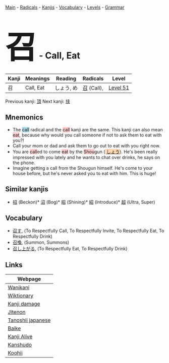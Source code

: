 <style> bigfont {font-size: 100px}</style>
[Main](../README.md) -
[Radicals](../radicals.md) -
[Kanjis](../kanjis.md) -
[Vocabulary](../vocabulary.md) -
[Levels](../levels.md) -
[Grammar](../grammar.md)
# <bigfont> 召</bigfont> - Call, Eat 

| Kanji | Meanings | Reading | Radicals | Level |
| --- | --- | --- | --- | --- |
| 召 | Call, Eat | しょう, め | [召](../radicals/召.md) (Call),  | [Level 51](../levels/wk_level51.md) |

Previous kanji: [頂](頂.md) Next kanji: [挟](挟.md) 

## Mnemonics
 * The <span style="background-color:#ADD8E6"> call</span> radical and the <span style="background-color:#ffcccb"> call</span> kanji are the same. This kanji can also mean <span style="background-color:#ffcccb"> eat</span>, because why would you call someone if not to ask them to eat with you?!
* Call your mom or dad and ask them to go out to eat with you right now.
* You are <span style="background-color:#ffcccb"> call</span>ed to come <span style="background-color:#ffcccb"> eat</span> by the <span style="background-color:#ffcccb"> Shou</span>gun (<span style="background-color:#fed8b1"> [しょう](https://jisho.org/search/しょう)</span>). He's been really impressed with you lately and he wants to chat over drinks, he says on the phone.
* Imagine getting a call from the Shougun himself. He's come to your house before, but he's never asked you to eat with him. This is huge!


## Similar kanjis
 * [招](招.md) (Beckon)* [沼](沼.md) (Bog)* [昭](昭.md) (Shining)* [紹](紹.md) (Introduce)* [超](超.md) (Ultra, Super)


## Vocabulary
 * [召す](../vocabulary/召.md), (To Respectfully Call, To Respectfully Invite, To Respectfully Eat, To Respectfully Drink)
* [召喚](../vocabulary/召.md), (Summon, Summons)
* [召し上がる](../vocabulary/召.md), (To Respectfully Eat, To Respectfully Drink)



## Links 

| Webpage |
| --- |
| [Wanikani          ](https://www.wanikani.com/kanji/召) |
| [Wiktionary        ](https://en.wiktionary.org/wiki/召) |
| [Kanji damage      ](http://www.kanjidamage.com/kanji/search?utf8=✓&q=召) |
| [Jitenon           ](https://jitenon.com/kanji/召) |
| [Tanoshii japanese ](https://www.tanoshiijapanese.com/dictionary/kanji.cfm?k=召) |
| [Baike             ](https://baike.baidu.com/item/召) |
| [Kanji Alive       ](https://app.kanjialive.com/召) |
| [Kanshudo          ](https://www.kanshudo.com/searchmn?q=召) |
| [Koohii            ](https://kanji.koohii.com/study/kanji/召) |
